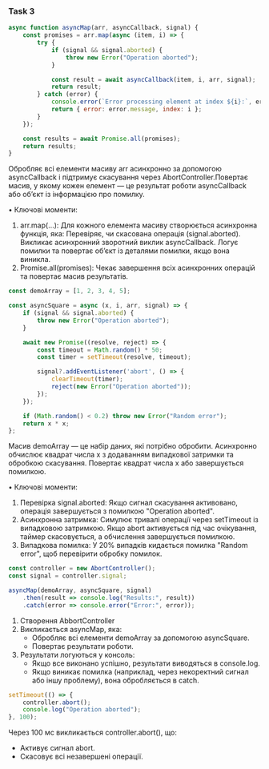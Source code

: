 ### Task 3

```javascript
async function asyncMap(arr, asyncCallback, signal) {
    const promises = arr.map(async (item, i) => {
        try {
            if (signal && signal.aborted) {
                throw new Error("Operation aborted");
            }

            const result = await asyncCallback(item, i, arr, signal);
            return result;
        } catch (error) {
            console.error(`Error processing element at index ${i}:`, error);
            return { error: error.message, index: i };
        }
    });

    const results = await Promise.all(promises);
    return results;
}
```
Обробляє всі елементи масиву arr асинхронно за допомогою asyncCallback і підтримує скасування через AbortController.Повертає масив, у якому кожен елемент — це результат роботи asyncCallback або об’єкт із інформацією про помилку.

•	Ключові моменти:
1.	arr.map(...): Для кожного елемента масиву створюється асинхронна функція, яка:	Перевіряє, чи скасована операція (signal.aborted).	Викликає асинхронний зворотний виклик asyncCallback.	Логує помилки та повертає об’єкт із деталями помилки, якщо вона виникла.
2.	Promise.all(promises): Чекає завершення всіх асинхронних операцій та повертає масив результатів.

```javascript
const demoArray = [1, 2, 3, 4, 5];

const asyncSquare = async (x, i, arr, signal) => {
    if (signal && signal.aborted) {
        throw new Error("Operation aborted");
    }

    await new Promise((resolve, reject) => {
        const timeout = Math.random() * 50;
        const timer = setTimeout(resolve, timeout);

        signal?.addEventListener('abort', () => {
            clearTimeout(timer);
            reject(new Error("Operation aborted"));
        });
    });

    if (Math.random() < 0.2) throw new Error("Random error");
    return x * x;
};
```
Масив demoArray — це набір даних, які потрібно обробити. Асинхронно обчислює квадрат числа x з додаванням випадкової затримки та обробкою скасування. Повертає квадрат числа x або завершується помилкою.

•	Ключові моменти:
1.	Перевірка signal.aborted:
	Якщо сигнал скасування активовано, операція завершується з помилкою "Operation aborted".
2.	Асинхронна затримка:
	Симулює тривалі операції через setTimeout із випадковою затримкою.	Якщо abort активується під час очікування, таймер скасовується, а обчислення завершується помилкою.
3.	Випадкова помилка:
У 20% випадків кидається помилка "Random error", щоб перевірити обробку помилок.

```javascript
const controller = new AbortController();
const signal = controller.signal;

asyncMap(demoArray, asyncSquare, signal)
    .then(result => console.log("Results:", result))
    .catch(error => console.error("Error:", error));
```
1. Cтворення AbbortController
2. Викликається asyncMap, яка:
   *	Обробляє всі елементи demoArray за допомогою asyncSquare.
   *	Повертає результати роботи.
3. Результати логуються у консоль:
   *	Якщо все виконано успішно, результати виводяться в console.log.
   *	Якщо виникає помилка (наприклад, через некоректний сигнал або іншу проблему), вона обробляється в catch.

```javascript
setTimeout(() => {
    controller.abort();
    console.log("Operation aborted");
}, 100);
```
Через 100 мс викликається controller.abort(), що:
*	Активує сигнал abort.
*	Скасовує всі незавершені операції.